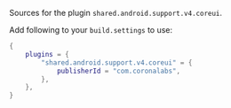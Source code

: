 Sources for the plugin `shared.android.support.v4.coreui`.

Add following to your `build.settings` to use:
```lua
{
    plugins = {
        "shared.android.support.v4.coreui" = {
            publisherId = "com.coronalabs",
        },
    },
}
```
